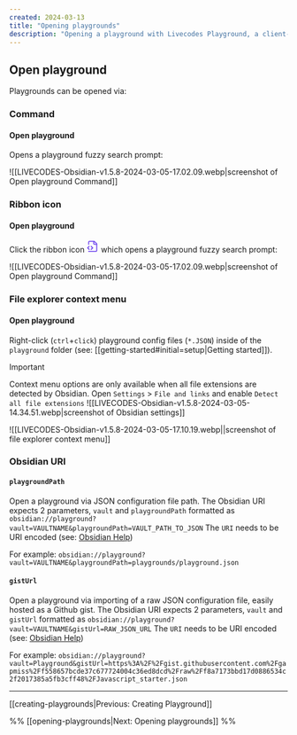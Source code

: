 ```yaml
---
created: 2024-03-13
title: "Opening playgrounds"
description: "Opening a playground with Livecodes Playground, a client-side code editor plugin for Obsidian.md."
---
```


## Open playground

Playgrounds can be opened via:

### Command

#### Open playground

Opens a playground fuzzy search prompt:

![[LIVECODES-Obsidian-v1.5.8-2024-03-05-17.02.09.webp|screenshot of Open playground Command]]

### Ribbon icon

#### Open playground

Click the ribbon icon <svg xmlns="http://www.w3.org/2000/svg" width="22" height="22" viewBox="0 0 24 24" fill="none" stroke="#7852ee" stroke-width="2" stroke-linecap="round" stroke-linejoin="round" class="lucide lucide-file-code-2"><path d="M4 22h14a2 2 0 0 0 2-2V7l-5-5H6a2 2 0 0 0-2 2v4"/><path d="M14 2v4a2 2 0 0 0 2 2h4"/><path d="m5 12-3 3 3 3"/><path d="m9 18 3-3-3-3"/></svg> which opens a playground fuzzy search prompt:

![[LIVECODES-Obsidian-v1.5.8-2024-03-05-17.02.09.webp|screenshot of Open playground Command]]

### File explorer context menu

#### Open playground

Right-click (`ctrl`+`click`) playground config files (`*.JSON`) inside of the `playground` folder (see: [[getting-started#initial=setup|Getting started]]).


> [!IMPORTANT]
> Context menu options are only available when all file extensions are detected by Obsidian. Open `Settings` &gt; `File and links` and enable `Detect all file extensions` ![[LIVECODES-Obsidian-v1.5.8-2024-03-05-14.34.51.webp|screenshot of Obsidian settings]]

![[LIVECODES-Obsidian-v1.5.8-2024-03-05-17.10.19.webp||screenshot of file explorer context menu]]

### Obsidian URI

#### `playgroundPath`

Open a playground via JSON configuration file path. The Obsidian URI expects 2 parameters, `vault` and `playgroundPath` formatted as `obsidian://playground?vault=VAULTNAME&playgroundPath=VAULT_PATH_TO_JSON` The `URI` needs to be URI encoded (see: [Obsidian Help](https://help.obsidian.md/Extending+Obsidian/Obsidian+URI))

For example: `obsidian://playground?vault=VAULTNAME&playgroundPath=playgrounds/playground.json`

#### `gistUrl`

Open a playground via importing of a raw JSON configuration file, easily hosted as a Github gist. The Obsidian URI expects 2 parameters, `vault` and `gistUrl` formatted as `obsidian://playground?vault=VAULTNAME&gistUrl=RAW_JSON_URL` The `URI` needs to be URI encoded (see: [Obsidian Help](https://help.obsidian.md/Extending+Obsidian/Obsidian+URI))

For example: `obsidian://playground?vault=Playground&gistUrl=https%3A%2F%2Fgist.githubusercontent.com%2Fgapmiss%2Ff558657bcde37c677724004c36ed8dcd%2Fraw%2Ff8a7173bbd17d0886534c2f2017385a5fb3cff48%2FJavascript_starter.json`


---

[[creating-playgrounds|Previous: Creating Playground]]

%% [[opening-playgrounds|Next: Opening playgrounds]] %%